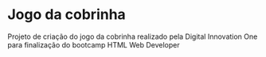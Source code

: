 # Jogo da cobrinha

Projeto de criação do jogo da cobrinha realizado pela Digital Innovation One para finalização do bootcamp HTML Web Developer 